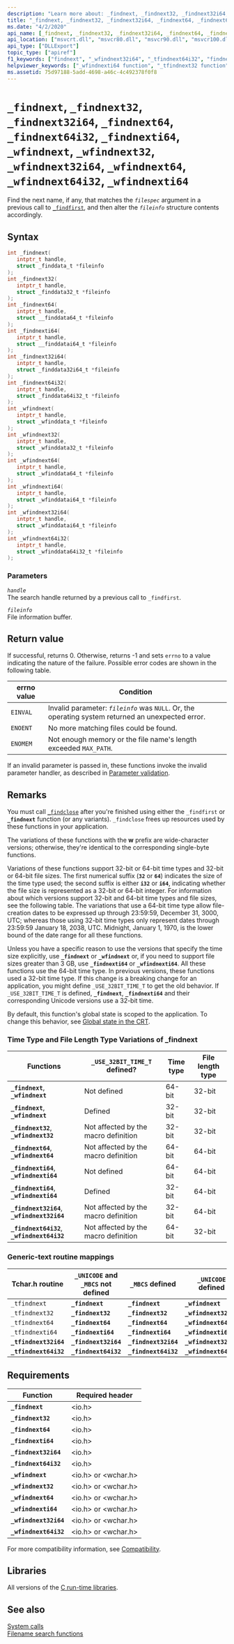 ```yaml
---
description: "Learn more about: _findnext, _findnext32, _findnext32i64, _findnext64, _findnext64i32, _findnexti64, _wfindnext, _wfindnext32, _wfindnext32i64, _wfindnext64, _wfindnext64i32, _wfindnexti64"
title: "_findnext, _findnext32, _findnext32i64, _findnext64, _findnext64i32, _findnexti64, _wfindnext, _wfindnext32, _wfindnext32i64, _wfindnext64, _wfindnext64i32, _wfindnexti64"
ms.date: "4/2/2020"
api_name: [_findnext, _findnext32, _findnext32i64, _findnext64, _findnext64i32, _findnexti64, _wfindnext, _wfindnext32, _wfindnext32i64, _wfindnext64, _wfindnext64i32, _wfindnexti64, "_o__findnext32", "_o__findnext32i64", "_o__findnext64", "_o__findnext64i32", "_o__wfindnext32", "_o__wfindnext32i64", "_o__wfindnext64", "_o__wfindnext64i32"]
api_location: ["msvcrt.dll", "msvcr80.dll", "msvcr90.dll", "msvcr100.dll", "msvcr100_clr0400.dll", "msvcr110.dll", "msvcr110_clr0400.dll", "msvcr120.dll", "msvcr120_clr0400.dll", "ucrtbase.dll", "api-ms-win-crt-filesystem-l1-1-0.dll", "api-ms-win-crt-private-l1-1-0.dll"]
api_type: ["DLLExport"]
topic_type: ["apiref"]
f1_keywords: ["findnext", "_wfindnext32i64", "_tfindnext64i32", "findnext32", "findnext32i64", "wfindnext64i32", "_wfindnext", "tfindnext64", "findnexti64", "_findnexti64", "_tfindnexti64", "_findnext64i32", "tfindnexti64", "tfindnext32", "_wfindnext64i32", "findnext64i32", "_findnext", "_tfindnext32i64", "_wfindnext64", "wfindnext", "wfindnext32", "tfindnext32i64", "_findnext64", "_tfindnext64", "_wfindnext32", "findnext64", "_findnext32i64", "tfindnext", "wfindnexti64", "tfindnext64i32", "_tfindnext32", "wfindnext32i64", "wfindnext64", "_wfindnexti64", "_tfindnext", "_findnext32"]
helpviewer_keywords: ["_wfindnexti64 function", "_tfindnext32 function", "wfindnexti64 function", "_wfindnext32i64 function", "findnext32i64 function", "tfindnext64i32 function", "_tfindnext64i32 function", "_findnext function", "findnext64i32 function", "_tfindnext function", "findnext32 function", "tfindnext32 function", "_findnext32 function", "_tfindnext32i64 function", "_wfindnext function", "tfindnext function", "_findnext64 function", "findnext64 function", "_findnext64i32 function", "wfindnext32i64 function", "findnext function", "wfindnext32 function", "_wfindnext64i32 function", "findnexti64 function", "_wfindnext64 function", "_findnext32i64 function", "_findnexti64 function", "_tfindnext64 function", "wfindnext64i32 function", "tfindnexti64 function", "wfindnext64 function", "wfindnext function", "tfindnext64 function", "_wfindnext32 function", "tfindnext32i64 function", "_tfindnexti64 function"]
ms.assetid: 75d97188-5add-4698-a46c-4c492378f0f8
---
```

# `_findnext`, `_findnext32`, `_findnext32i64`, `_findnext64`, `_findnext64i32`, `_findnexti64`, `_wfindnext`, `_wfindnext32`, `_wfindnext32i64`, `_wfindnext64`, `_wfindnext64i32`, `_wfindnexti64`

Find the next name, if any, that matches the *`filespec`* argument in a previous call to [`_findfirst`](findfirst-functions.md), and then alter the *`fileinfo`* structure contents accordingly.

## Syntax

```C
int _findnext(
   intptr_t handle,
   struct _finddata_t *fileinfo
);
int _findnext32(
   intptr_t handle,
   struct _finddata32_t *fileinfo
);
int _findnext64(
   intptr_t handle,
   struct __finddata64_t *fileinfo
);
int _findnexti64(
   intptr_t handle,
   struct __finddatai64_t *fileinfo
);
int _findnext32i64(
   intptr_t handle,
   struct _finddata32i64_t *fileinfo
);
int _findnext64i32(
   intptr_t handle,
   struct _finddata64i32_t *fileinfo
);
int _wfindnext(
   intptr_t handle,
   struct _wfinddata_t *fileinfo
);
int _wfindnext32(
   intptr_t handle,
   struct _wfinddata32_t *fileinfo
);
int _wfindnext64(
   intptr_t handle,
   struct _wfinddata64_t *fileinfo
);
int _wfindnexti64(
   intptr_t handle,
   struct _wfinddatai64_t *fileinfo
);
int _wfindnext32i64(
   intptr_t handle,
   struct _wfinddatai64_t *fileinfo
);
int _wfindnext64i32(
   intptr_t handle,
   struct _wfinddata64i32_t *fileinfo
);
```

### Parameters

*`handle`*\
The search handle returned by a previous call to `_findfirst`.

*`fileinfo`*\
File information buffer.

## Return value

If successful, returns 0. Otherwise, returns -1 and sets `errno` to a value indicating the nature of the failure. Possible error codes are shown in the following table.

|errno value|Condition|
|-|-|
| `EINVAL` | Invalid parameter: *`fileinfo`* was `NULL`. Or, the operating system returned an unexpected error. |
| `ENOENT` | No more matching files could be found. |
| `ENOMEM` | Not enough memory or the file name's length exceeded `MAX_PATH`. |

If an invalid parameter is passed in, these functions invoke the invalid parameter handler, as described in [Parameter validation](../parameter-validation.md).

## Remarks

You must call [`_findclose`](findclose.md) after you're finished using either the `_findfirst` or **`_findnext`** function (or any variants). `_findclose` frees up resources used by these functions in your application.

The variations of these functions with the **w** prefix are wide-character versions; otherwise, they're identical to the corresponding single-byte functions.

Variations of these functions support 32-bit or 64-bit time types and 32-bit or 64-bit file sizes. The first numerical suffix (**`32`** or **`64`**) indicates the size of the time type used; the second suffix is either **`i32`** or **`i64`**, indicating whether the file size is represented as a 32-bit or 64-bit integer. For information about which versions support 32-bit and 64-bit time types and file sizes, see the following table. The variations that use a 64-bit time type allow file-creation dates to be expressed up through 23:59:59, December 31, 3000, UTC; whereas those using 32-bit time types only represent dates through 23:59:59 January 18, 2038, UTC. Midnight, January 1, 1970, is the lower bound of the date range for all these functions.

Unless you have a specific reason to use the versions that specify the time size explicitly, use **`_findnext`** or **`_wfindnext`** or, if you need to support file sizes greater than 3 GB, use **`_findnexti64`** or **`_wfindnexti64`**. All these functions use the 64-bit time type. In previous versions, these functions used a 32-bit time type. If this change is a breaking change for an application, you might define `_USE_32BIT_TIME_T` to get the old behavior. If `_USE_32BIT_TIME_T` is defined, **`_findnext`**, **`_findnexti64`** and their corresponding Unicode versions use a 32-bit time.

By default, this function's global state is scoped to the application. To change this behavior, see [Global state in the CRT](../global-state.md).

### Time Type and File Length Type Variations of _findnext

|Functions|`_USE_32BIT_TIME_T` defined?|Time type|File length type|
|---------------|----------------------------------|---------------|----------------------|
|**`_findnext`**, **`_wfindnext`**|Not defined|64-bit|32-bit|
|**`_findnext`**, **`_wfindnext`**|Defined|32-bit|32-bit|
|**`_findnext32`**, **`_wfindnext32`**|Not affected by the macro definition|32-bit|32-bit|
|**`_findnext64`**, **`_wfindnext64`**|Not affected by the macro definition|64-bit|64-bit|
|**`_findnexti64`**, **`_wfindnexti64`**|Not defined|64-bit|64-bit|
|**`_findnexti64`**, **`_wfindnexti64`**|Defined|32-bit|64-bit|
|**`_findnext32i64`**, **`_wfindnext32i64`**|Not affected by the macro definition|32-bit|64-bit|
|**`_findnext64i32`**, **`_wfindnext64i32`**|Not affected by the macro definition|64-bit|32-bit|

### Generic-text routine mappings

|Tchar.h routine|`_UNICODE` and `_MBCS` not defined|`_MBCS` defined|`_UNICODE` defined|
|---------------------|--------------------------------------|--------------------|-----------------------|
|`_tfindnext`|**`_findnext`**|**`_findnext`**|**`_wfindnext`**|
|`_tfindnext32`|**`_findnext32`**|**`_findnext32`**|**`_wfindnext32`**|
|`_tfindnext64`|**`_findnext64`**|**`_findnext64`**|**`_wfindnext64`**|
|`_tfindnexti64`|**`_findnexti64`**|**`_findnexti64`**|**`_wfindnexti64`**|
|**`_tfindnext32i64`**|**`_findnext32i64`**|**`_findnext32i64`**|**`_wfindnext32i64`**|
|**`_tfindnext64i32`**|**`_findnext64i32`**|**`_findnext64i32`**|**`_wfindnext64i32`**|

## Requirements

|Function|Required header|
|--------------|---------------------|
|**`_findnext`**|\<io.h>|
|**`_findnext32`**|\<io.h>|
|**`_findnext64`**|\<io.h>|
|**`_findnexti64`**|\<io.h>|
|**`_findnext32i64`**|\<io.h>|
|**`_findnext64i32`**|\<io.h>|
|**`_wfindnext`**|\<io.h> or \<wchar.h>|
|**`_wfindnext32`**|\<io.h> or \<wchar.h>|
|**`_wfindnext64`**|\<io.h> or \<wchar.h>|
|**`_wfindnexti64`**|\<io.h> or \<wchar.h>|
|**`_wfindnext32i64`**|\<io.h> or \<wchar.h>|
|**`_wfindnext64i32`**|\<io.h> or \<wchar.h>|

For more compatibility information, see [Compatibility](../compatibility.md).

## Libraries

All versions of the [C run-time libraries](../crt-library-features.md).

## See also

[System calls](../system-calls.md)\
[Filename search functions](../filename-search-functions.md)
